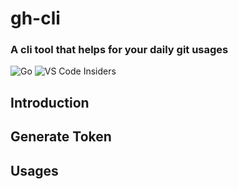 # gh-cli

### A cli tool that helps for your daily git usages

![Go](https://img.shields.io/badge/go-%2300ADD8.svg?style=for-the-badge&logo=go&logoColor=white) ![VS Code Insiders](https://img.shields.io/badge/VS%20Code%20Insiders-35b393.svg?style=for-the-badge&logo=visual-studio-code&logoColor=white)


## Introduction

## Generate Token

## Usages




